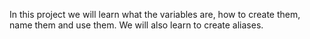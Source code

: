In this project we will learn what the variables are, how to create them, name them and use them. We will also learn to create aliases.